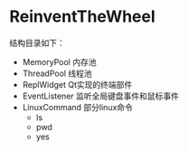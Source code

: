 # ReinventTheWheel


结构目录如下：  
+ MemoryPool 内存池  
+ ThreadPool  线程池  
+ ReplWidget  Qt实现的终端部件
+ EventListener 监听全局键盘事件和鼠标事件
+ LinuxCommand  部分linux命令
    - ls
    - pwd
    - yes
  
